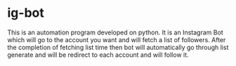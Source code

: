 # ig-bot
This is an automation program developed on python.
It is an Instagram Bot which will go to the account you want and will fetch a list of followers.
After the completion of fetching list time then bot will automatically go through list generate and will be redirect to each account and will follow it.
